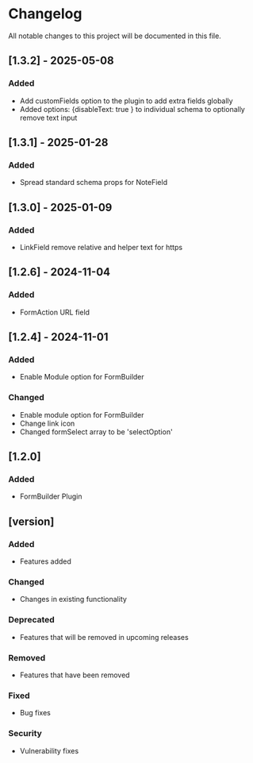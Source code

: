 # Changelog

All notable changes to this project will be documented in this file.
## [1.3.2] - 2025-05-08
### Added
- Add customFields option to the plugin to add extra fields globally
- Added options: {disableText: true } to individual schema to optionally remove text input

## [1.3.1] - 2025-01-28
### Added
- Spread standard schema props for NoteField

## [1.3.0] - 2025-01-09
### Added
- LinkField remove relative and helper text for https

## [1.2.6] - 2024-11-04
### Added
- FormAction URL field

## [1.2.4] - 2024-11-01
### Added
- Enable Module option for FormBuilder
### Changed
- Enable module option for FormBuilder
- Change link icon
- Changed formSelect array to be 'selectOption'


## [1.2.0]
### Added
- FormBuilder Plugin



## [version]
### Added
- Features added
### Changed
- Changes in existing functionality
### Deprecated
- Features that will be removed in upcoming releases
### Removed
- Features that have been removed
### Fixed
- Bug fixes
### Security
- Vulnerability fixes